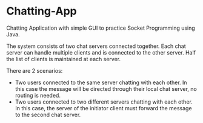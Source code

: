 # Chatting-App
Chatting Application with simple GUI to practice Socket Programming using Java.

The system consists of two chat servers connected together. Each chat server can handle multiple clients and is connected to the other server. Half the list of clients is maintained at each server.

There are 2 scenarios:

* Two users connected to the same server chatting with each other. In this case the message will be directed through their local chat server, no routing is needed.
* Two users connected to two different servers chatting with each other. In this case, the server of the initiator client must forward the message to the second chat server.

